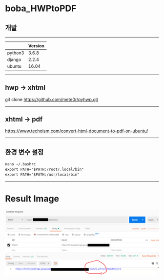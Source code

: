 # boba_HWPtoPDF

## 개발 
------------------------------------------------------------------------------------------------------------------------------------------
||       Version    |      
|---| --------------------- |
|python3|      3.6.8     |  
|django|     2.2.4      |  
|ubuntu|     16.04      |   

---

## hwp -> xhtml
git clone https://github.com/mete0r/pyhwp.git
<br>
<hr>

## xhtml -> pdf
https://www.techoism.com/convert-html-document-to-pdf-on-ubuntu/

---

## 환경 변수 설정
[//]: # ({x-version-update-start:google-cloud-bom:released})
```xml
nano ~/.bashrc
export PATH="$PATH:/root/.local/bin"
export PATH="$PATH:/usr/local/bin"
```


---

# Result Image

![post_result](./post_result.png)
